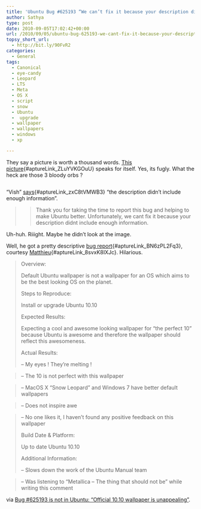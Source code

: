 ```yaml
---
title: 'Ubuntu Bug #625193 “We can’t fix it because your description didn’t include enough information”'
author: Sathya
type: post
date: 2010-09-05T17:02:42+00:00
url: /2010/09/05/ubuntu-bug-625193-we-cant-fix-it-because-your-description-didnt-include-enough-information/
topsy_short_url:
  - http://bit.ly/90FvR2
categories:
  - General
tags:
  - Canonical
  - eye-candy
  - Leopard
  - LTS
  - Meta
  - OS X
  - script
  - snow
  - Ubuntu
  -  upgrade
  - wallpaper
  - wallpapers
  - windows
  - xp

---
```

They say a picture is worth a thousand words. [This picture][1]{#aptureLink_ZLuYVKGOuU} speaks for itself. Yes, its fugly. What the heck are those 3 bloody orbs ?

<p style="text-align: center;">
  <a id="aptureLink_kJIGpOkXVo" style="margin-top: 0px; margin-right: auto; margin-bottom: 0px; margin-left: auto; text-align: center; display: block; padding-top: 0px; padding-right: 6px; padding-bottom: 0px; padding-left: 6px;" href="http://i.imgur.com/YCn7C.jpg"><img class="aligncenter" title="Ubuntu 10.10 Wallpaper ?" src="http://i.imgur.com/YCn7C.jpg" alt=""   /></a>
</p>

<!--more-->

&#8220;Vish&#8221; [says][2]{#aptureLink_zxC8tVMWB3} &#8220;the description didn&#8217;t include enough information&#8221;.

> > Thank you for taking the time to report this bug and helping to make Ubuntu better. Unfortunately, we cant fix it because your description didnt include enough information.

Uh-huh. Riiight. Maybe he didn&#8217;t look at the image.

Well, he got a pretty descriptive [bug report][3]{#aptureLink_BN6zPL2Fq3}, courtesy [Matthieu][4]{#aptureLink_8svxK8IXJc}. Hilarious.

> Overview:
> 
> Default Ubuntu wallpaper is not a wallpaper for an OS which aims to be the best looking OS on the planet.
> 
> Steps to Reproduce:
> 
> Install or upgrade Ubuntu 10.10
> 
> Expected Results:
> 
> Expecting a cool and awesome looking wallpaper for &#8220;the perfect 10&#8221; because Ubuntu is awesome and therefore the wallpaper should reflect this awesomeness.
> 
> Actual Results:
> 
> &#8211; My eyes ! They&#8217;re melting !
  
> &#8211; The 10 is not perfect with this wallpaper
  
> &#8211; MacOS X &#8220;Snow Leopard&#8221; and Windows 7 have better default wallpapers
  
> &#8211; Does not inspire awe
  
> &#8211; No one likes it, I haven&#8217;t found any positive feedback on this wallpaper
> 
> Build Date & Platform:
> 
> Up to date Ubuntu 10.10
> 
> Additional Information:
> 
> &#8211; Slows down the work of the Ubuntu Manual team
  
> &#8211; Was listening to &#8220;Metallica &#8211; The thing that should not be&#8221; while writing this comment

via [Bug #625193 is not in Ubuntu: “Official 10.10 wallpaper is unappealing”][5].

 [1]: http://i.imgur.com/YCn7C.jpg
 [2]: https://bugs.launchpad.net/ubuntu/+bug/625193/comments/17
 [3]: https://bugs.launchpad.net/ubuntu/+bug/625193/comments/24
 [4]: http://launchpad.net/~strycore
 [5]: https://bugs.launchpad.net/ubuntu/+bug/625193
